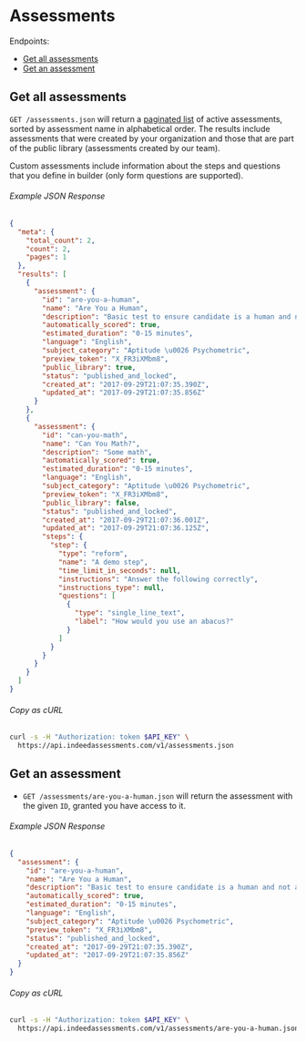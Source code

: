 # Assessments

Endpoints:

- [Get all assessments](#get-all-assessments)
- [Get an assessment](#get-an-assessment)


## Get all assessments

`GET /assessments.json` will return a [paginated list][pagination] of active
assessments, sorted by assessment name in alphabetical order. The results
include assessments that were created by your organization and those that are
part of the public library (assessments created by our team).

Custom assessments include information about the steps and questions that you
define in builder (only form questions are supported).

###### Example JSON Response

```json
{
  "meta": {
    "total_count": 2,
    "count": 2,
    "pages": 1
  },
  "results": [
    {
      "assessment": {
        "id": "are-you-a-human",
        "name": "Are You a Human",
        "description": "Basic test to ensure candidate is a human and not a robot or dog.",
        "automatically_scored": true,
        "estimated_duration": "0-15 minutes",
        "language": "English",
        "subject_category": "Aptitude \u0026 Psychometric",
        "preview_token": "X_FR3iXMbm8",
        "public_library": true,
        "status": "published_and_locked",
        "created_at": "2017-09-29T21:07:35.390Z",
        "updated_at": "2017-09-29T21:07:35.856Z"
      }
    },
    {
      "assessment": {
        "id": "can-you-math",
        "name": "Can You Math?",
        "description": "Some math",
        "automatically_scored": true,
        "estimated_duration": "0-15 minutes",
        "language": "English",
        "subject_category": "Aptitude \u0026 Psychometric",
        "preview_token": "X_FR3iXMbm8",
        "public_library": false,
        "status": "published_and_locked",
        "created_at": "2017-09-29T21:07:36.001Z",
        "updated_at": "2017-09-29T21:07:36.125Z",
        "steps": {
          "step": {
            "type": "reform",
            "name": "A demo step",
            "time_limit_in_seconds": null,
            "instructions": "Answer the following correctly",
            "instructions_type": null,
            "questions": [
              {
                "type": "single_line_text",
                "label": "How would you use an abacus?"
              }
            ]
          }
        }
      }
    }
  ]
}
```

###### Copy as cURL

```bash
curl -s -H "Authorization: token $API_KEY" \
  https://api.indeedassessments.com/v1/assessments.json
```


## Get an assessment

* `GET /assessments/are-you-a-human.json` will return the assessment with the
  given `ID`, granted you have access to it.

###### Example JSON Response

```json
{
  "assessment": {
    "id": "are-you-a-human",
    "name": "Are You a Human",
    "description": "Basic test to ensure candidate is a human and not a robot or dog.",
    "automatically_scored": true,
    "estimated_duration": "0-15 minutes",
    "language": "English",
    "subject_category": "Aptitude \u0026 Psychometric",
    "preview_token": "X_FR3iXMbm8",
    "status": "published_and_locked",
    "created_at": "2017-09-29T21:07:35.390Z",
    "updated_at": "2017-09-29T21:07:35.856Z"
  }
}
```
###### Copy as cURL

```bash
curl -s -H "Authorization: token $API_KEY" \
  https://api.indeedassessments.com/v1/assessments/are-you-a-human.json
```


[pagination]: https://github.com/juandazapata/ia-api-docs/blob/master/README.md#pagination
